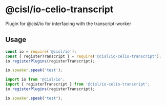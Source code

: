 @cisl/io-celio-transcript
===================

Plugin for @cisl/io for interfacing with the transcript-worker

Usage
-----

```javascript
const io = require('@cisl/io');
const { registerTranscript } = require('@cisl/io-celio-transcript');
io.registerPlugins(registerTranscript);

io.speaker.speak('test');
```

```typescript
import io from '@cisl/io';
import { registerTranscript } from '@cisl/io-celio-transcript';
io.registerPlugins(registerTranscript);

io.speaker.speak("test");
```

